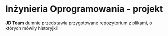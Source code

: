 # Inżynieria Oprogramowania - projekt

**JD Team** dumnie przedstawia przygotowane repozytorium z plikami, o których mówiły historyjki!


